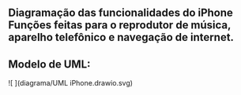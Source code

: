 ## Diagramação das funcionalidades do iPhone <BR> Funções feitas para o reprodutor de música, aparelho telefônico e navegação de internet.

## Modelo de UML:

![ ](diagrama/UML iPhone.drawio.svg)
